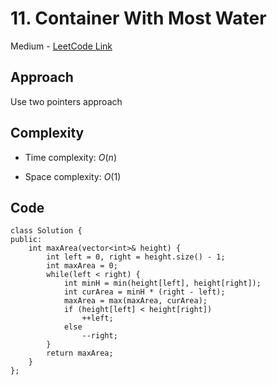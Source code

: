 # 11. Container With Most Water

Medium - [LeetCode Link](https://leetcode.com/problems/container-with-most-water)

## Approach
Use two pointers approach

## Complexity
- Time complexity: $O(n)$

- Space complexity: $O(1)$

## Code
```
class Solution {
public:
    int maxArea(vector<int>& height) {
        int left = 0, right = height.size() - 1;
        int maxArea = 0;
        while(left < right) {
            int minH = min(height[left], height[right]);
            int curArea = minH * (right - left);
            maxArea = max(maxArea, curArea);
            if (height[left] < height[right])
                ++left;
            else
                --right;
        }
        return maxArea;
    }
};
```